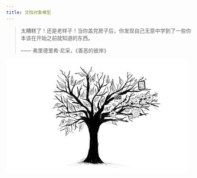 ```yaml
---
title: 文档对象模型
---
```


> 太糟糕了！还是老样子！当你盖完房子后，你发现自己无意中学到了一些你本该在开始之前就知道的东西。
>
> —— 弗里德里希·尼采，《善恶的彼岸》

![chapter_picture_14.jpg](./chapter_picture_14.jpg)
